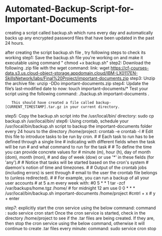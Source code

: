 # Automated-Backup-Script-for-Important-Documents
creating a script called backup.sh which runs every day and automatically backs up any encrypted password files that have been updated in the past 24 hours.

after creating the script backup.sh file , try following steps to check its working
step1: Save the backup.sh file you're working on and make it executable using command " chmod +x backup.sh"
step2: Download the following .zip file with the wget command:
       link: wget https://cf-courses-data.s3.us.cloud-object-storage.appdomain.cloud/IBM-LX0117EN-SkillsNetwork/labs/Final%20Project/important-documents.zip
step3: Unzip the archive file:
       unzip -DDo important-documents.zip
step4: Update the file’s last-modified date to now:
       touch important-documents/*
       Test your script using the following command:
       ./backup.sh important-documents .

       This should have created a file called backup-[CURRENT_TIMESTAMP].tar.gz in your current directory.
step5: Copy the backup.sh script into the /usr/local/bin/ directory:
       sudo cp backup.sh /usr/local/bin/
step6: Using crontab, schedule your /usr/local/bin/backup.sh script to backup the important-documents folder every 24 hours to the directory /home/project:
       crontab -e
       crontab -l
       # Edit this file to introduce tasks to be run by cron.
       # 
       # Each task to run has to be defined through a single line
       # indicating with different fields when the task will be run
       # and what command to run for the task
       # 
       # To define the time you can provide concrete values for
       # minute (m), hour (h), day of month (dom), month (mon),
       # and day of week (dow) or use '*' in these fields (for 'any').# 
       # Notice that tasks will be started based on the cron's system
       # daemon's notion of time and timezones.
       # 
       # Output of the crontab jobs (including errors) is sent through
       # email to the user the crontab file belongs to (unless redirected).
       # 
       # For example, you can run a backup of all your user accounts
       # at 5 a.m every week with:
       #0 5 * * 1 tar -zcf /var/backups/home.tgz /home/
       # for midnight 12 am use 
       0 0 * * * /usr/local/bin/backup.sh important-documents /home/project
       #cntrl + x 
       # y + enter
     
step7: explicitly start the cron service using the below command:
       command : sudo service cron start 
       Once the cron service is started, check in the directory /home/project to see if the .tar files are being created.
       If they are, then stop the cron service using the below command, otherwise it will continue to create .tar files every minute:
       command: sudo service cron stop      

